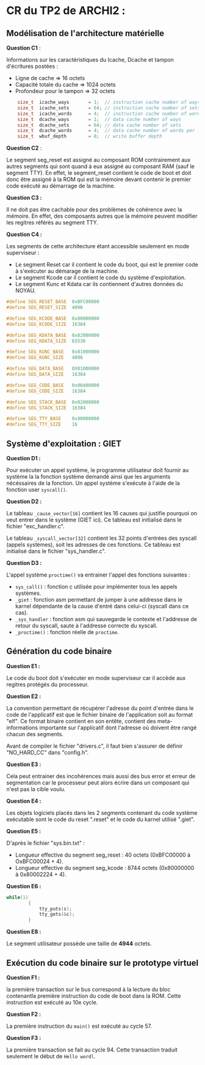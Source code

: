 # CR du TP2 de ARCHI2 :

## Modélisation de l'architecture matérielle

__Question C1__ :

Informations sur les caractéristiques du Icache, Dcache et tampon d'écritures postées : 
  - Ligne de cache => 16 octets
  - Capacité totale du cache => 1024 octets
  - Profondeur pour le tampon => 32 octets

```c
    size_t  icache_ways       = 1;  // instruction cache number of ways
    size_t  icache_sets       = 64; // instruction cache number of sets
    size_t  icache_words      = 4;  // instruction cache number of words per line
    size_t  dcache_ways       = 1;  // data cache number of ways
    size_t  dcache_sets       = 64; // data cache number of sets
    size_t  dcache_words      = 4;  // data cache number of words per line
    size_t  wbuf_depth        = 8;  // write buffer depth
```

__Question C2__ :

Le segment seg_reset est assigné au composant ROM contrairement aux autres segments qui sont quand à eux assigné au composant RAM (sauf le segment TTY). En effet, le segment_reset contient le code de boot et doit donc être assigné à la ROM qui est la mémoire devant contenir le premier code exécuté au démarrage de la machine.

__Question C3 :__

Il ne doit pas être cachable pour des problèmes de cohérence avec la mémoire.
En effet, des composants autres que la mémoire peuvent modifier les regitres référés au segment TTY.

__Question C4 :__ 

Les segments de cette architecture étant accessible seulement en mode superviseur :
  * Le segment Reset car il contient le code du boot, qui est le premier code à s'exécuter au démarage de la machine.
  * Le segment Kcode car il contient le code du système d'exploitation.
  * Le segment Kunc et Kdata car ils contiennent d'autres données du NOYAU.

```c
#define SEG_RESET_BASE  0xBFC00000
#define SEG_RESET_SIZE  4096

#define SEG_KCODE_BASE  0x80000000
#define SEG_KCODE_SIZE  16384

#define SEG_KDATA_BASE  0x82000000
#define SEG_KDATA_SIZE  65536

#define SEG_KUNC_BASE   0x81000000
#define SEG_KUNC_SIZE   4096

#define SEG_DATA_BASE   0X01000000
#define SEG_DATA_SIZE   16384

#define SEG_CODE_BASE   0x00400000
#define SEG_CODE_SIZE   16384

#define SEG_STACK_BASE  0x02000000
#define SEG_STACK_SIZE  16384

#define SEG_TTY_BASE    0x90000000
#define SEG_TTY_SIZE    16
```
## Système d'exploitation : GIET

__Question D1 :__ 

Pour exécuter un appel système, le programme utilisateur doit fournir au système la la fonction système demandé ainsi que les arguments nécéssaires de la fonction.
Un appel système s'exécute à l'aide de la fonction user `syscall()`.

__Question D2 :__

Le tableau `_cause_vector[16]` contient les 16 causes qui justifie pourquoi
on veut entrer dans le système (GIET ici).
Ce tableau est initialisé dans le fichier "exc_handler.c".

Le tableau `_syscall_vector[32]` contient les 32 points d'entrées des syscall 
(appels systèmes), soit les adresses de ces fonctions.
Ce tableau est initialisé dans le fichier "sys_handler.c".

__Question D3 :__

L'appel système `proctime()` va entrainer l'appel des fonctions suivantes :
  * `sys_call()` : fonction c utilisée pour implémenter tous les appels systèmes.
  * `_giet` : fonction asm permettant de jumper à une addresse dans le karnel dépendante de la cause d'entré dans celui-ci (syscall dans ce cas).
  * `_sys_handler` : fonction asm qui sauvegarde le contexte et l'addresse de retour du syscall, saute à l'addresse correcte du syscall.
  * `_proctime()` : fonction réelle de `proctime`.


## Génération du code binaire

__Question E1 :__

Le code du boot doit s'exécuter en mode superviseur car il accède aux regitres protégés du processeur.

__Question E2 :__

La convention permettant de récupérer l'adresse du point d'entrée dans le code de l'applicatif est que le fichier binaire de l'application soit au format "elf".
Ce format binaire contient en son entête, contient des meta-informations importante sur l'applicatif dont l'adresse où doivent être rangé chacun des segments.

Avant de compiler le fichier "drivers.c", il faut bien s'assurer de définir "NO_HARD_CC" dans "config.h".

__Question E3 :__

Cela peut entrainer des incohérences mais aussi des bus error et erreur de segmentation car le processeur peut alors écrire dans un composant qui n'est pas la cible voulu.

__Question E4 :__

Les objets logiciels placés dans les 2 segments contenant du code système exécutable sont le code du reset ".reset" et le code du karnel utilisé ".giet".

__Question E5 :__

D'après le fichier "sys.bin.txt" :
  * Longueur effective du segment seg_reset : 40 octets (0xBFC00000 à OxBFC00024 + 4).
  * Longueur effective du segment seg_kcode : 8744 octets (0x80000000 à 0x80002224 + 4).

__Question E6 :__

```c
while(1)
        {
            tty_puts(s);
            tty_gets(&c);
        }
```

__Question E8 :__

Le segment utilisateur possède une taille de **4944** octets.

##  Exécution du code binaire sur le prototype virtuel

__Question F1 :__

la première transaction sur le bus correspond à la lecture du bloc contenantla première instruction du code de boot dans la ROM. Cette instruction est exécuté au 10e cycle.

__Question F2 :__

La première instruction du `main()` est exécuté au cycle 57.

__Question F3 :__

La première transaction se fait au cycle 94. Cette transaction traduit seulement le début de `Hello wordl`.



